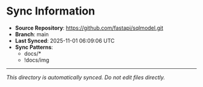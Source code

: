 # Sync Information

- **Source Repository**: https://github.com/fastapi/sqlmodel.git
- **Branch**: main
- **Last Synced**: 2025-11-01 06:09:06 UTC
- **Sync Patterns**:
  - docs/*
  - !docs/img

---
*This directory is automatically synced. Do not edit files directly.*
